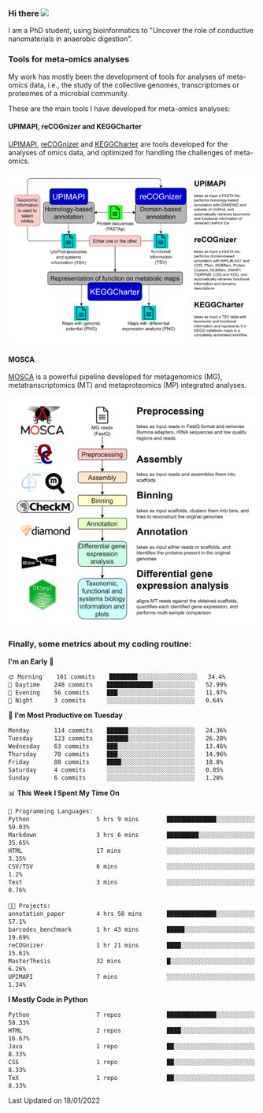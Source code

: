 ### Hi there <img src="https://media.giphy.com/media/hvRJCLFzcasrR4ia7z/giphy.gif" width="25px">

I am a PhD student, using bioinformatics to "Uncover the role of conductive nanomaterials in anaerobic digestion".

### Tools for meta-omics analyses

My work has mostly been the development of tools for analyses of meta-omics data, i.e., the study of the collective genomes, transcriptomes or proteomes of a microbial community.

These are the main tools I have developed for meta-omics analyses:

#### UPIMAPI, reCOGnizer and KEGGCharter

[UPIMAPI](https://github.com/iquasere/UPIMAPI), [reCOGnizer](https://github.com/iquasere/reCOGnizer) and [KEGGCharter](https://github.com/iquasere/KEGGCharter) are tools developed for the analyses of omics data, and optimized for handling the challenges of meta-omics.

<p align="center">
    <img src="assets/annotation_workflow.png">
</p>

#### MOSCA

[MOSCA](https://github.com/iquasere/MOSCA) is a powerful pipeline developed for metagenomics (MG), metatranscriptomics (MT) and metaproteomics (MP) integrated analyses.

<p align="center">
    <img src="assets/mosca_workflow.png" align="center" width="700">
</p>


### Finally, some metrics about my coding routine:

<!--START_SECTION:waka-->
**I'm an Early 🐤** 

```text
🌞 Morning    161 commits    ████████░░░░░░░░░░░░░░░░░   34.4% 
🌆 Daytime    248 commits    █████████████░░░░░░░░░░░░   52.99% 
🌃 Evening    56 commits     ███░░░░░░░░░░░░░░░░░░░░░░   11.97% 
🌙 Night      3 commits      ░░░░░░░░░░░░░░░░░░░░░░░░░   0.64%

```
📅 **I'm Most Productive on Tuesday** 

```text
Monday       114 commits    ██████░░░░░░░░░░░░░░░░░░░   24.36% 
Tuesday      123 commits    ██████░░░░░░░░░░░░░░░░░░░   26.28% 
Wednesday    63 commits     ███░░░░░░░░░░░░░░░░░░░░░░   13.46% 
Thursday     70 commits     ███░░░░░░░░░░░░░░░░░░░░░░   14.96% 
Friday       88 commits     ████░░░░░░░░░░░░░░░░░░░░░   18.8% 
Saturday     4 commits      ░░░░░░░░░░░░░░░░░░░░░░░░░   0.85% 
Sunday       6 commits      ░░░░░░░░░░░░░░░░░░░░░░░░░   1.28%

```


📊 **This Week I Spent My Time On** 

```text
💬 Programming Languages: 
Python                   5 hrs 9 mins        ██████████████░░░░░░░░░░░   59.03% 
Markdown                 3 hrs 6 mins        █████████░░░░░░░░░░░░░░░░   35.65% 
HTML                     17 mins             ░░░░░░░░░░░░░░░░░░░░░░░░░   3.35% 
CSV/TSV                  6 mins              ░░░░░░░░░░░░░░░░░░░░░░░░░   1.2% 
Text                     3 mins              ░░░░░░░░░░░░░░░░░░░░░░░░░   0.76%

🐱‍💻 Projects: 
annotation_paper         4 hrs 58 mins       ██████████████░░░░░░░░░░░   57.1% 
barcodes_benchmark       1 hr 43 mins        █████░░░░░░░░░░░░░░░░░░░░   19.69% 
reCOGnizer               1 hr 21 mins        ████░░░░░░░░░░░░░░░░░░░░░   15.61% 
MasterThesis             32 mins             █░░░░░░░░░░░░░░░░░░░░░░░░   6.26% 
UPIMAPI                  7 mins              ░░░░░░░░░░░░░░░░░░░░░░░░░   1.34%

```

**I Mostly Code in Python** 

```text
Python                   7 repos             ██████████████░░░░░░░░░░░   58.33% 
HTML                     2 repos             ████░░░░░░░░░░░░░░░░░░░░░   16.67% 
Java                     1 repo              ██░░░░░░░░░░░░░░░░░░░░░░░   8.33% 
CSS                      1 repo              ██░░░░░░░░░░░░░░░░░░░░░░░   8.33% 
TeX                      1 repo              ██░░░░░░░░░░░░░░░░░░░░░░░   8.33%

```



 Last Updated on 18/01/2022
<!--END_SECTION:waka-->

